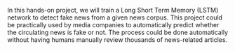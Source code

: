 In this hands-on project, we will train a Long Short Term Memory (LSTM) network to detect fake news from a given news corpus. This project could be practically used by media companies to automatically predict whether the circulating news is fake or not. The process could be done automatically without having humans manually review thousands of news-related articles.
